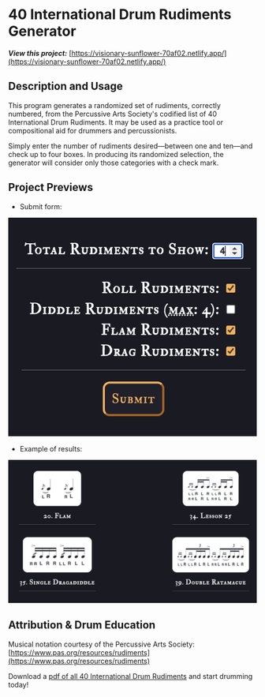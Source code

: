 # 40 International Drum Rudiments Generator

**_View this project:_** [https://visionary-sunflower-70af02.netlify.app/](https://visionary-sunflower-70af02.netlify.app/)

## Description and Usage

This program generates a randomized set of rudiments, correctly numbered, from the Percussive Arts Society's codified list of 40 International Drum Rudiments. It may be used as a practice tool or compositional aid for drummers and percussionists.

Simply enter the number of rudiments desired—between one and ten—and check up to four boxes. In producing its randomized selection, the generator will consider only those categories with a check mark.

## Project Previews

- Submit form:

![40 International Drum Rudiments Generator form preview](./src/images/Project_Preview/rudiments-generator-preview-1.png)

- Example of results:

![40 International Drum Rudiments Generator results preview](./src/images/Project_Preview/rudiments-generator-preview-2.png)

## Attribution & Drum Education

Musical notation courtesy of the Percussive Arts Society: [https://www.pas.org/resources/rudiments](https://www.pas.org/resources/rudiments)

Download a [pdf of all 40 International Drum Rudiments](https://www.pas.org/docs/default-source/default-document-library/pas-drum-rudiments-2018dcccc96de1726e19ba7fff00008669d1.pdf?sfvrsn=fdbeaea5_6) and start drumming today!
